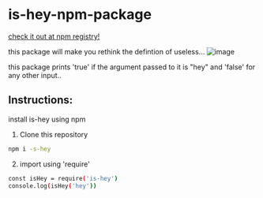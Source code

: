 # is-hey-npm-package
[check it out at npm registry!](https://www.npmjs.com/package/is-hey)

this package will make you rethink the defintion of useless...
![image](https://user-images.githubusercontent.com/54572908/176619667-b7661029-06c5-463f-8055-f89c631f59bf.png)

this package prints 'true' if the argument passed to it is "hey" and 'false' for any other input..

## Instructions:

install is-hey using npm
1. Clone this repository
```bash
npm i -s-hey
```
2. import using 'require'
```bash
const isHey = require('is-hey')
console.log(isHey('hey'))
```


